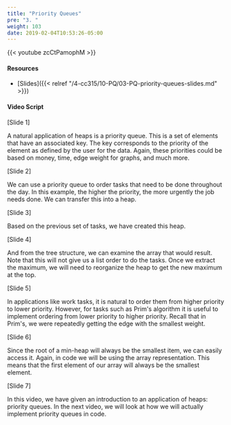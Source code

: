 ```yaml
---
title: "Priority Queues"
pre: "3. "
weight: 103
date: 2019-02-04T10:53:26-05:00
---
```


{{< youtube zcCtPamophM >}}

#### Resources
* [Slides]({{< relref "/4-cc315/10-PQ/03-PQ-priority-queues-slides.md" >}})

#### Video Script

[Slide 1]

A natural application of heaps is a priority queue. This is a set of elements that have an associated key. The key corresponds to the priority of the element as defined by the user for the data. Again, these priorities could be based on money, time, edge weight for graphs, and much more.

[Slide 2]

We can use a priority queue to order tasks that need to be done throughout the day. In this example, the higher the priority, the more urgently the job needs done. We can transfer this into a heap. 

[Slide 3]

Based on the previous set of tasks, we have created this heap. 

[Slide 4]

And from the tree structure, we can examine the array that would result. Note that this will not give us a list order to do the tasks. Once we extract the maximum, we will need to reorganize the heap to get the new maximum at the top. 

[Slide 5] 

In applications like work tasks, it is natural to order them from higher priority to lower priority. However, for tasks such as Prim's algorithm it is useful to implement ordering from lower priority to higher priority. Recall that in Prim's, we were repeatedly getting the edge with the smallest weight.

[Slide 6]

Since the root of a min-heap will always be the smallest item, we can easily access it. Again, in code we will be using the array representation. This means that the first element of our array will always be the smallest element. 


[Slide 7]

In this video, we have given an introduction to an application of heaps: priority queues. In the next video, we will look at how we will actually implement priority queues in code. 